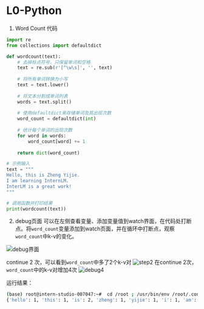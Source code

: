 # L0-Python
1. Word Count 代码
```python
import re
from collections import defaultdict

def wordcount(text):
    # 去掉标点符号，只保留单词和空格
    text = re.sub(r'[^\w\s]', '', text)
    
    # 将所有单词转换为小写
    text = text.lower()
    
    # 将文本分割成单词列表
    words = text.split()
    
    # 使用defaultdict来存储单词及其出现次数
    word_count = defaultdict(int)
    
    # 统计每个单词的出现次数
    for word in words:
        word_count[word] += 1
    
    return dict(word_count)

# 示例输入
text = """
Hello, this is Zheng Yijie.
I am learning InternLM.
InterLM is a great work!
"""

# 调用函数并打印结果
print(wordcount(text))
```

2. debug页面
可以在左侧查看变量、添加变量值到watch界面，在代码处打断点。将`word_count`变量添加到watch页面，并在循环中打断点，观察`word_count`中k-v的变化。

![debug界面](https://github.com/user-attachments/assets/16f315aa-665b-4a25-ad4d-783f04065e8e)

continue 2 次，可以看到`word_count`中多了2个k-v对
![step2](https://github.com/user-attachments/assets/f8be1e85-aff3-446f-b880-43944af3eb8f)
在continue 2次，`word_count`中的k-v对增加4次
![debug4](https://github.com/user-attachments/assets/2c4e148c-26e6-451f-bc54-818aa0db7fee)


运行结果：
```bash
(base) root@intern-studio-007047:~#  cd /root ; /usr/bin/env /root/.conda/bin/python /root/.vscode-server/extensions/ms-python.debugpy-2024.8.0-linux-x64/bundled/libs/debugpy/adapter/../../debugpy/launcher 56169 -- /root/word_counter.py 
{'hello': 1, 'this': 1, 'is': 2, 'zheng': 1, 'yijie': 1, 'i': 1, 'am': 1, 'learning': 1, 'internlm': 1, 'interlm': 1, 'a': 1, 'great': 1, 'work': 1}
```
